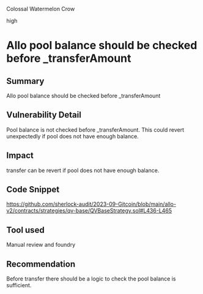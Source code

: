 Colossal Watermelon Crow

high

# Allo pool balance should be checked before _transferAmount
## Summary
Allo pool balance should be checked before _transferAmount

## Vulnerability Detail
Pool balance is not checked before _transferAmount. This could revert unexpectedly if pool does not have enough balance. 

## Impact
transfer can be revert if pool does not have enough balance.  

## Code Snippet
https://github.com/sherlock-audit/2023-09-Gitcoin/blob/main/allo-v2/contracts/strategies/qv-base/QVBaseStrategy.sol#L436-L465

## Tool used
Manual review and foundry

## Recommendation
Before transfer there should be a logic to check the pool balance is sufficient.
 
